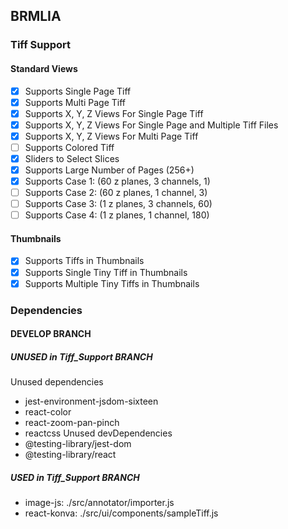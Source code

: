 ## BRMLIA
### Tiff Support

#### Standard Views
- [x] Supports Single Page Tiff
- [x] Supports Multi Page Tiff
- [x] Supports X, Y, Z Views For Single Page Tiff
- [x] Supports X, Y, Z Views For Single Page and Multiple Tiff Files
- [x] Supports X, Y, Z Views For Multi Page Tiff
- [ ] Supports Colored Tiff
- [x] Sliders to Select Slices
- [x] Supports Large Number of Pages (256+)
- [x] Supports Case 1: (60 z planes, 3 channels, 1)
- [ ] Supports Case 2: (60 z planes, 1 channel, 3)
- [ ] Supports Case 3: (1 z planes, 3 channels, 60)
- [ ] Supports Case 4: (1 z planes, 1 channel, 180)

#### Thumbnails
- [x] Supports Tiffs in Thumbnails
- [x] Supports Single Tiny Tiff in Thumbnails
- [x] Supports Multiple Tiny Tiffs in Thumbnails

### Dependencies
#### DEVELOP BRANCH
##### UNUSED in Tiff_Support BRANCH
Unused dependencies
* jest-environment-jsdom-sixteen
* react-color
* react-zoom-pan-pinch
* reactcss
Unused devDependencies
* @testing-library/jest-dom
* @testing-library/react

##### USED in Tiff_Support BRANCH
* image-js: ./src/annotator/importer.js
* react-konva: ./src/ui/components/sampleTiff.js
